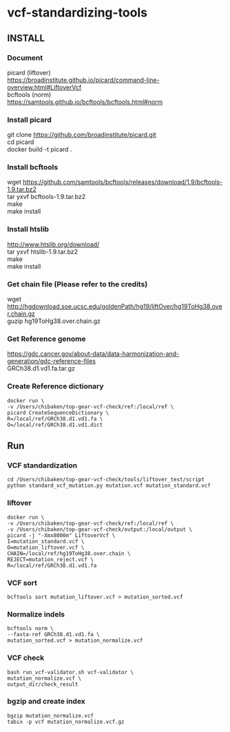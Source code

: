 # vcf-standardizing-tools

## INSTALL

### Document
picard (liftover)  
https://broadinstitute.github.io/picard/command-line-overview.html#LiftoverVcf  
bcftools (norm)    
https://samtools.github.io/bcftools/bcftools.html#norm  

### Install picard
git clone https://github.com/broadinstitute/picard.git  
cd picard   
docker build -t picard .  

### Install bcftools 
wget https://github.com/samtools/bcftools/releases/download/1.9/bcftools-1.9.tar.bz2  
tar yxvf bcftools-1.9.tar.bz2  
make  
make install  

### Install htslib  
http://www.htslib.org/download/  
tar yxvf htslib-1.9.tar.bz2  
make  
make install  

### Get chain file (Please refer to the credits)   
wget http://hgdownload.soe.ucsc.edu/goldenPath/hg19/liftOver/hg19ToHg38.over.chain.gz  
guzip hg19ToHg38.over.chain.gz  

### Get Reference genome  
https://gdc.cancer.gov/about-data/data-harmonization-and-generation/gdc-reference-files  
GRCh38.d1.vd1.fa.tar.gz  

### Create Reference dictionary
    docker run \
    -v /Users/chibaken/top-gear-vcf-check/ref:/local/ref \
    picard CreateSequenceDictionary \
    R=/local/ref/GRCh38.d1.vd1.fa \
    O=/local/ref/GRCh38.d1.vd1.dict


## Run

### VCF standardization
    cd /Users/chibaken/top-gear-vcf-check/tools/liftover_test/script  
    python standard_vcf_mutation.py mutation.vcf mutation_standard.vcf  

### liftover
    docker run \
    -v /Users/chibaken/top-gear-vcf-check/ref:/local/ref \
    -v /Users/chibaken/top-gear-vcf-check/output:/local/output \
    picard -j "-Xmx8000m" LiftoverVcf \
    I=mutation_standard.vcf \
    O=mutation_liftover.vcf \
    CHAIN=/local/ref/hg19ToHg38.over.chain \
    REJECT=mutation_reject.vcf \
    R=/local/ref/GRCh38.d1.vd1.fa

### VCF sort
    bcftools sort mutation_liftover.vcf > mutation_sorted.vcf

### Normalize indels
    bcftools norm \
    --fasta-ref GRCh38.d1.vd1.fa \
    mutation_sorted.vcf > mutation_normalize.vcf

### VCF check
    bash run_vcf-validator.sh vcf-validator \
    mutation_normalize.vcf \
    output_dir/check_result

### bgzip and create index
    bgzip mutation_normalize.vcf
    tabix -p vcf mutation_normalize.vcf.gz

